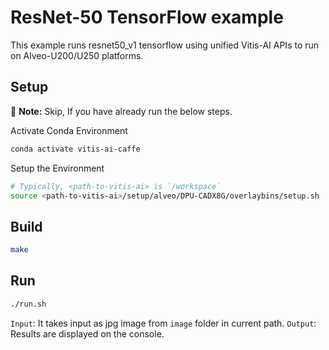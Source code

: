 # ResNet-50 TensorFlow example

This example runs resnet50_v1 tensorflow using unified Vitis-AI APIs to run on Alveo-U200/U250 platforms.

## Setup

:pushpin: **Note:** Skip, If you have already run the below steps.

Activate Conda Environment

```sh
conda activate vitis-ai-caffe
```
Setup the Environment

```sh
# Typically, <path-to-vitis-ai> is `/workspace`
source <path-to-vitis-ai>/setup/alveo/DPU-CADX8G/overlaybins/setup.sh
```

## Build

```sh
make
```

## Run

```sh
./run.sh
```

`Input`: It takes input as jpg image from `image` folder in current path.
`Output`: Results are displayed on the console.
